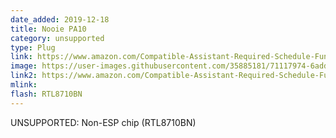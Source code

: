 ```yaml
---
date_added: 2019-12-18
title: Nooie PA10
category: unsupported
type: Plug
link: https://www.amazon.com/Compatible-Assistant-Required-Schedule-Function/dp/B07SVYJZ5C
image: https://user-images.githubusercontent.com/35885181/71117974-6add8400-2194-11ea-9c28-6bbecffb2e0a.jpg
link2: https://www.amazon.com/Compatible-Assistant-Required-Schedule-Function/dp/B07VYK7N3L
mlink: 
flash: RTL8710BN
---
```

UNSUPPORTED: Non-ESP chip (RTL8710BN)